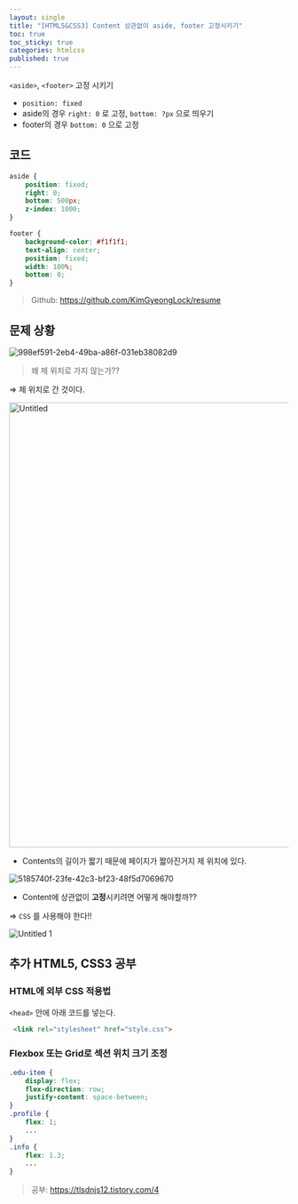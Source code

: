 ```yaml
---
layout: single
title: "[HTML5&CSS3] Content 상관없이 aside, footer 고정시키기"
toc: true
toc_sticky: true
categories: htmlcss
published: true
---
```



`<aside>`, `<footer>` 고정 시키기

- `position: fixed`
- aside의 경우 `right: 0` 로 고정, `bottom: ?px` 으로 띄우기
- footer의 경우 `bottom: 0` 으로 고정

## 코드

```css
aside {
    position: fixed;
    right: 0; 
    bottom: 500px;
    z-index: 1000;
}

footer {
    background-color: #f1f1f1;
    text-align: center;
    position: fixed;
    width: 100%;
    bottom: 0;
}
```
> Github: <https://github.com/KimGyeongLock/resume>

## 문제 상황
![998ef591-2eb4-49ba-a86f-031eb38082d9](https://github.com/KimGyeongLock/KimGyeongLock.github.io/assets/63464299/3a7a0b6b-7460-4bc6-a3f9-2a90f277f96f)


> 왜 제 위치로 가지 않는가??
> 

⇒ 제 위치로 간 것이다.

<img width="801" alt="Untitled" src="https://github.com/KimGyeongLock/KimGyeongLock.github.io/assets/63464299/29bebd7b-13c7-498b-a017-29155b26f2e8">


- Contents의 길이가 짧기 때문에 페이지가 짧아진거지 제 위치에 있다.

![5185740f-23fe-42c3-bf23-48f5d7069670](https://github.com/KimGyeongLock/KimGyeongLock.github.io/assets/63464299/7cefa8ba-c1b5-460a-b025-7afbc816f987)


- Content에 상관없이 **고정**시키려면 어떻게 해야할까??

⇒ `CSS` 를 사용해야 한다!!

![Untitled 1](https://github.com/KimGyeongLock/KimGyeongLock.github.io/assets/63464299/a434f6e0-9941-4543-9a2e-1ad0923a23a4)

## 추가 HTML5, CSS3 공부

### HTML에 외부 CSS 적용법

`<head>` 안에 아래 코드를 넣는다.

```html
 <link rel="stylesheet" href="style.css">
```

### Flexbox 또는 Grid로 섹션 위치 크기 조정
```css
.edu-item {
    display: flex;
    flex-direction: row;
    justify-content: space-between;
}
.profile {
    flex: 1;
    ...
}
.info {
    flex: 1.3;
    ...
}
```
> 공부: <https://tlsdnjs12.tistory.com/4>
